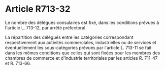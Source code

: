 # Article R713-32

Le nombre des délégués consulaires est fixé, dans les conditions prévues à l'article L. 713-12, par arrêté préfectoral.

La répartition des délégués entre les catégories correspondant respectivement aux activités commerciales, industrielles ou de services et éventuellement les sous-catégories prévues par l'article L. 713-11 se fait dans les mêmes conditions que celles qui sont fixées pour les membres des chambres de commerce et d'industrie territoriales par les articles R. 711-47 et R. 713-66.
